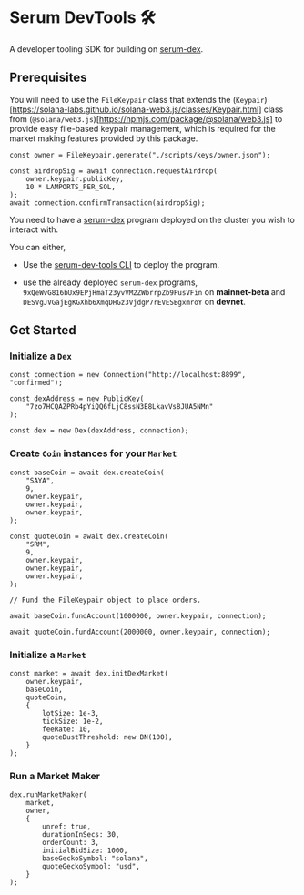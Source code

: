 # Serum DevTools 🛠️

A developer tooling SDK for building on [serum-dex](https://github.com/project-serum/serum-dex/).

## Prerequisites

You will need to use the `FileKeypair` class that extends the (`Keypair`)[https://solana-labs.github.io/solana-web3.js/classes/Keypair.html] class from (`@solana/web3.js`)[https://npmjs.com/package/@solana/web3.js] to provide easy file-based keypair management, which is required for the market making features provided by this package.

```
const owner = FileKeypair.generate("./scripts/keys/owner.json");

const airdropSig = await connection.requestAirdrop(
    owner.keypair.publicKey,
    10 * LAMPORTS_PER_SOL,
);
await connection.confirmTransaction(airdropSig);
```

You need to have a [serum-dex](https://github.com/project-serum/serum-dex/) program deployed on the cluster you wish to interact with.

You can either,

- Use the [serum-dev-tools CLI](https://github.com/project-serum/serum-dev-tools/tree/main/cli) to deploy the program.

- use the already deployed `serum-dex` programs, `9xQeWvG816bUx9EPjHmaT23yvVM2ZWbrrpZb9PusVFin` on **mainnet-beta** and `DESVgJVGajEgKGXhb6XmqDHGz3VjdgP7rEVESBgxmroY` on **devnet**.

## Get Started

### Initialize a `Dex`

```
const connection = new Connection("http://localhost:8899", "confirmed");

const dexAddress = new PublicKey(
    "7zo7HCQAZPRb4pYiQQ6fLjC8ssN3E8LkavVs8JUA5NMn"
);

const dex = new Dex(dexAddress, connection);
```

### Create `Coin` instances for your `Market`

```
const baseCoin = await dex.createCoin(
    "SAYA",
    9,
    owner.keypair,
    owner.keypair,
    owner.keypair,
);

const quoteCoin = await dex.createCoin(
    "SRM",
    9,
    owner.keypair,
    owner.keypair,
    owner.keypair,
);

// Fund the FileKeypair object to place orders.

await baseCoin.fundAccount(1000000, owner.keypair, connection);

await quoteCoin.fundAccount(2000000, owner.keypair, connection);

```

### Initialize a `Market`

```
const market = await dex.initDexMarket(
    owner.keypair,
    baseCoin,
    quoteCoin,
    {
        lotSize: 1e-3,
        tickSize: 1e-2,
        feeRate: 10,
        quoteDustThreshold: new BN(100),
    }
);
```

### Run a Market Maker

```
dex.runMarketMaker(
    market,
    owner,
    {
        unref: true,
        durationInSecs: 30,
        orderCount: 3,
        initialBidSize: 1000,
        baseGeckoSymbol: "solana",
        quoteGeckoSymbol: "usd",
    }
);
```
